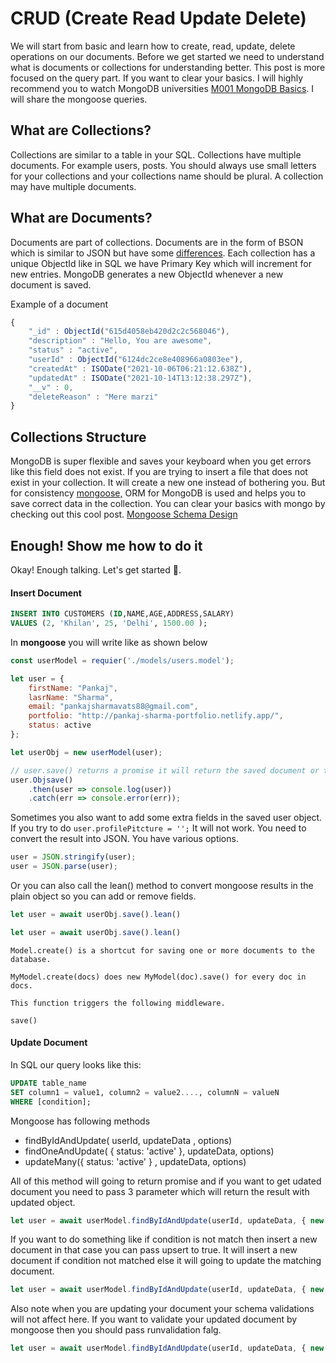# CRUD (Create Read Update Delete)
We will start from basic and learn how to create, read, update, delete operations on our documents. Before we get started we need to understand what is documents or collections for understanding better.  This post is more focused on the query part. If you want to clear your basics. I will highly recommend you to watch MongoDB universities [M001 MongoDB Basics](https://university.mongodb.com/ "M001 MongoDB Basics"). I will share the mongoose queries.

## What are Collections?
Collections are similar to a table in your SQL. Collections have multiple documents. For example users, posts. You should always use small letters for your collections and your collections name should be plural. A collection may have multiple documents.

## What are Documents?
Documents are part of collections. Documents are in the form of BSON which is  similar to JSON but have some [differences](https://www.mongodb.com/json-and-bson "differences"). Each collection has a unique ObjectId like in SQL we have Primary Key which will increment for new entries. MongoDB generates a new ObjectId whenever a new document is saved. 

Example of a document

```js
{
    "_id" : ObjectId("615d4058eb420d2c2c568046"),
    "description" : "Hello, You are awesome",
    "status" : "active",
    "userId" : ObjectId("6124dc2ce8e408966a0803ee"),
    "createdAt" : ISODate("2021-10-06T06:21:12.638Z"),
    "updatedAt" : ISODate("2021-10-14T13:12:38.297Z"),
    "__v" : 0,
    "deleteReason" : "Mere marzi"
}
```

## Collections Structure
MongoDB is super flexible and saves your keyboard when you get errors like this field does not exist. If you are trying to insert a file that does not exist in your collection. It will create a new one instead of bothering you. But for consistency [mongoose,](https://mongoosejs.com/ "mongoose,") ORM for MongoDB is used and helps you to save correct data in the collection. You can clear your basics with mongo by checking out this cool post. [Mongoose Schema Design](https://www.freecodecamp.org/news/introduction-to-mongoose-for-mongodb-d2a7aa593c57/ "Mongoose Schema Design")


## Enough! Show me how to do it
Okay! Enough talking. Let's get started 🚀.

#### Insert Document

```sql
INSERT INTO CUSTOMERS (ID,NAME,AGE,ADDRESS,SALARY)
VALUES (2, 'Khilan', 25, 'Delhi', 1500.00 );
```
In **mongoose** you will write like as shown below

```js
const userModel = requier('./models/users.model');

let user = {
	firstName: "Pankaj",
	lasrName: "Sharma",
	email: "pankajsharmavats88@gmail.com",
	portfolio: "http://pankaj-sharma-portfolio.netlify.app/",
	status: active
};

let userObj = new userModel(user);

// user.save() returns a promise it will return the saved document or throw an error
user.Objsave()
	.then(user => console.log(user))
	.catch(err => console.error(err));

```
Sometimes you also want to add some extra fields in the saved user object. If you try to do `user.profilePitcture = '';` It will not work. You need to convert the result into JSON. You have various options.

```js
user = JSON.stringify(user);
user = JSON.parse(user);
```

Or you can also call the lean() method to convert mongoose results in the plain object so you can add or remove fields.
```js
let user = await userObj.save().lean()
```

```js
let user = await userObj.save().lean()
```

    Model.create() is a shortcut for saving one or more documents to the database.

    MyModel.create(docs) does new MyModel(doc).save() for every doc in docs.

    This function triggers the following middleware.

    save()

#### Update Document
In SQL our query looks like this:
```sql
UPDATE table_name
SET column1 = value1, column2 = value2...., columnN = valueN
WHERE [condition];
```
Mongoose has following methods
- findByIdAndUpdate( userId, updateData , options)
- findOneAndUpdate( {  status: 'active' }, updateData, options)
- updateMany({  status: 'active' } , updateData, options)

All of this method will going to return promise and if you want to get udated document you need to pass 3 parameter which will return the result with updated object.
```js
let user = await userModel.findByIdAndUpdate(userId, updateData, { new: true, });
```
If you want to do something like if condition is not match then insert a new document in that case you can pass upsert to true. It will insert a new document if condition not matched else it will going to update the matching document.
```js
let user = await userModel.findByIdAndUpdate(userId, updateData, { new: true,  upsert: true});
```
Also note when you are updating your document your schema validations will not affect here. If you want to validate your updated document by mongoose then you should pass runvalidation falg.
```js
let user = await userModel.findByIdAndUpdate(userId, updateData, { new: true,  upsert: true, runValidators: true});


